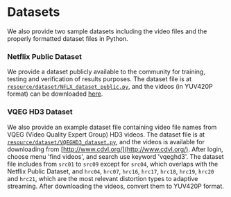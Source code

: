 Datasets
===================

We also provide two sample datasets including the video files and the properly formatted dataset files in Python.

### Netflix Public Dataset

We provide a dataset publicly available to the community for training, testing and verification of results purposes. The dataset file is at [`resource/dataset/NFLX_dataset_public.py`](resource/dataset/NFLX_dataset_public.py), and the videos (in YUV420P format) can be downloaded [here](https://drive.google.com/folderview?id=0B3YWNICYMBIweGdJbERlUG9zc0k&usp=sharing).

### VQEG HD3 Dataset

We also provide an example dataset file containing video file names from VQEG (Video Quality Expert Group) HD3 videos. The dataset file is at [`resource/dataset/VQEGHD3_dataset.py`](resource/dataset/VQEGHD3_dataset.py), and the videos is available for downloading from [http://www.cdvl.org/](http://www.cdvl.org/). After login, choose menu 'find videos', and search use keyword 'vqeghd3'. The dataset file includes from `src01` to `src09` except for `src04`, which overlaps with the Netflix Public Dataset, and `hrc04`, `hrc07`, `hrc16`, `hrc17`, `hrc18`, `hrc19`, `hrc20` and `hrc21`, which are the most relevant distortion types to adaptive streaming. After downloading the videos, convert them to YUV420P format.

